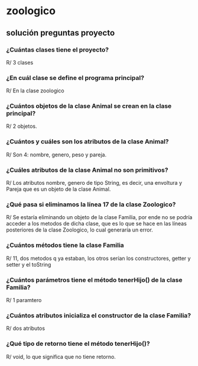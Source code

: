 # zoologico
## solución preguntas proyecto
### ¿Cuántas clases tiene el proyecto? 
R/ 3 clases
### ¿En cuál clase se define el programa principal?
R/ En la clase zoologico
### ¿Cuántos objetos de la clase Animal se crean en la clase principal?
R/ 2 objetos.
### ¿Cuántos y cuáles son los atributos de la clase Animal?
R/ Son 4: nombre, genero, peso y pareja.
### ¿Cuáles atributos de la clase Animal no son primitivos?
R/ Los atributos nombre, genero de tipo String, es decir, una envoltura y Pareja que es un objeto de la clase Animal.
### ¿Qué pasa si eliminamos la línea 17 de la clase Zoologico? 
R/ Se estaría eliminando un objeto de la clase Familia, por ende no se podría acceder a los metodos de dicha clase, que es lo que se hace en las líneas posteriores de la clase Zoologico, lo cual generaría un error.
### ¿Cuántos métodos tiene la clase Familia
R/ 11, dos metodos q ya estaban, los otros serían los constructores, getter y setter y el toString
### ¿Cuántos parámetros tiene el método tenerHijo() de la clase Familia?
R/ 1 paramtero
### ¿Cuántos atributos inicializa el constructor de la clase Familia?
R/ dos atributos
### ¿Qué tipo de retorno tiene el método tenerHijo()?
R/ void, lo que significa que no tiene retorno.
